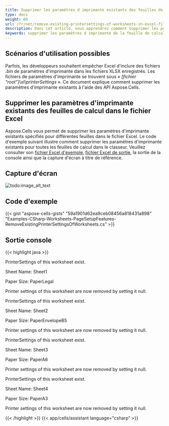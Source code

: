```yaml
---
title: Supprimer les paramètres d imprimante existants des feuilles de calcul dans le fichier Excel
type: docs
weight: 60
url: /fr/net/remove-existing-printersettings-of-worksheets-in-excel-file/
description: Dans cet article, vous apprendrez comment supprimer les paramètres d imprimante existants de la feuille de calcul à l intérieur du fichier Excel via l objet de configuration de page programmation avec un code d exemple en utilisant l API C# ou la bibliothèque .NET.
keywords: supprimer les paramètres d imprimante de la feuille de calcul c#, supprimer les paramètres d imprimante de la feuille de calcul Excel c#
---
```


## **Scénarios d'utilisation possibles**
Parfois, les développeurs souhaitent empêcher Excel d'inclure des fichiers *.bin* de paramètres d'imprimante dans les fichiers XLSX enregistrés. Les fichiers de paramètres d'imprimante se trouvent sous *« [fichier "root"]\xl\printerSettings ».* Ce document explique comment supprimer les paramètres d'imprimante existants à l'aide des API Aspose.Cells.
## **Supprimer les paramètres d'imprimante existants des feuilles de calcul dans le fichier Excel**
Aspose.Cells vous permet de supprimer les paramètres d'imprimante existants spécifiés pour différentes feuilles dans le fichier Excel. Le code d'exemple suivant illustre comment supprimer les paramètres d'imprimante existants pour toutes les feuilles de calcul dans le classeur. Veuillez consulter son [fichier Excel d'exemple](45056020.xlsx), [fichier Excel de sortie](45056021.xlsx), la sortie de la console ainsi que la capture d'écran à titre de référence.
## **Capture d'écran**
![todo:image_alt_text](remove-existing-printersettings-of-worksheets-in-excel-file_1.png)
## **Code d'exemple**
{{< gist "aspose-cells-gists" "59a1901d62ea9ceb08456a818431a898" "Examples-CSharp-Worksheets-PageSetupFeatures-RemoveExistingPrinterSettingsOfWorksheets.cs" >}}
## **Sortie console**
{{< highlight java >}}

 PrinterSettings of this worksheet exist.

Sheet Name: Sheet1

Paper Size: PaperLegal

Printer settings of this worksheet are now removed by setting it null.

PrinterSettings of this worksheet exist.

Sheet Name: Sheet2

Paper Size: PaperEnvelopeB5

Printer settings of this worksheet are now removed by setting it null.

PrinterSettings of this worksheet exist.

Sheet Name: Sheet3

Paper Size: PaperA6

Printer settings of this worksheet are now removed by setting it null.

PrinterSettings of this worksheet exist.

Sheet Name: Sheet4

Paper Size: PaperA3

Printer settings of this worksheet are now removed by setting it null.

{{< /highlight >}}
{{< app/cells/assistant language="csharp" >}}
